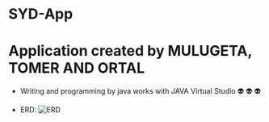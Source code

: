 # SYD-App

# Application created by MULUGETA, TOMER AND ORTAL

* Writing and programming by java works with JAVA Virtual Studio 
:alien: :alien: :alien:


* ERD:
![ERD](https://user-images.githubusercontent.com/44768171/71424302-00977880-2699-11ea-9857-3e5e82e4c1df.png)

